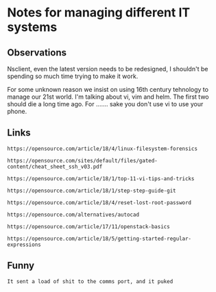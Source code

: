 # Notes for managing different IT systems


## Observations

Nsclient, even the latest version needs to be redesigned, I shouldn't be spending so much time trying to make it work.

For some unknown reason we insist on using 16th century tehnology to manage our 21st world. I'm talking about vi, vim and helm. The first two should die a long time ago. For ....... sake you don't use vi to use your phone. 



## Links
```https://opensource.com/article/18/4/linux-filesystem-forensics```

```https://opensource.com/sites/default/files/gated-content/cheat_sheet_ssh_v03.pdf```

```https://opensource.com/article/18/1/top-11-vi-tips-and-tricks```

```https://opensource.com/article/18/1/step-step-guide-git```

```https://opensource.com/article/18/4/reset-lost-root-password```

```https://opensource.com/alternatives/autocad```

```https://opensource.com/article/17/11/openstack-basics```

```https://opensource.com/article/18/5/getting-started-regular-expressions```

## Funny

`It sent a load of shit to the comms port, and it puked`
